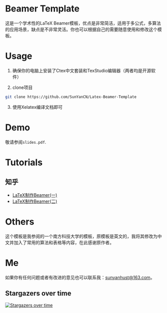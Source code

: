 # Beamer Template

这是一个学术性的LaTeX Beamer模板，优点是非常简洁，适用于多公式，多算法的应用场景，缺点是不非常灵活。你也可以根据自己的需要随意使用和修改这个模板。

# Usage

1. 确保你的电脑上安装了Ctex中文套装和TexStudio编辑器（两者均是开源软件）

2. clone项目
```bash
git clone https://github.com/SunYanCN/Latex-Beamer-Template
```
3. 使用Xelatex编译文档即可

# Demo

敬请参阅`slides.pdf`.

# Tutorials

## 知乎

- [LaTeX制作Beamer(一)](https://zhuanlan.zhihu.com/p/36868831)
- [LaTeX制作Beamer(二)](https://zhuanlan.zhihu.com/p/39177705)

# Others

这个模板是我参阅的一个南方科技大学的模板，原模板是英文的，我将其修改为中文并加入了常用的算法和表格等内容，在此感谢原作者。

# Me

如果你有任何问题或者有改进的意见也可以联系我：sunyanhust@163.com。

## Stargazers over time

[![Stargazers over time](https://starchart.cc/SunYanCN/BAND.svg)](https://starchart.cc/SunYanCN/BAND)
